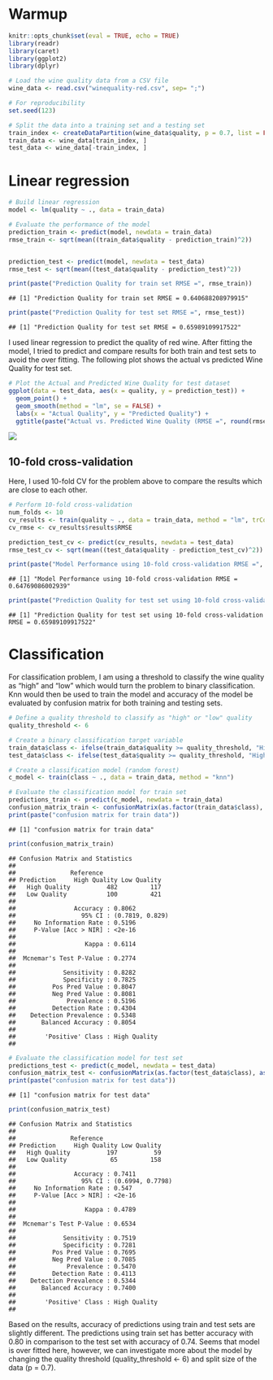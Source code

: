 Warmup
================

``` r
knitr::opts_chunk$set(eval = TRUE, echo = TRUE)
library(readr)
library(caret)
library(ggplot2)
library(dplyr)

# Load the wine quality data from a CSV file
wine_data <- read.csv("winequality-red.csv", sep= ";")  

# For reproducibility
set.seed(123)

# Split the data into a training set and a testing set
train_index <- createDataPartition(wine_data$quality, p = 0.7, list = FALSE)
train_data <- wine_data[train_index, ]
test_data <- wine_data[-train_index, ]
```

# Linear regression

``` r
# Build linear regression 
model <- lm(quality ~ ., data = train_data)

# Evaluate the performance of the model
prediction_train <- predict(model, newdata = train_data)
rmse_train <- sqrt(mean((train_data$quality - prediction_train)^2))


prediction_test <- predict(model, newdata = test_data)
rmse_test <- sqrt(mean((test_data$quality - prediction_test)^2))

print(paste("Prediction Quality for train set RMSE =", rmse_train))
```

    ## [1] "Prediction Quality for train set RMSE = 0.640688208979915"

``` r
print(paste("Prediction Quality for test set RMSE =", rmse_test))
```

    ## [1] "Prediction Quality for test set RMSE = 0.65989109917522"

I used linear regression to predict the quality of red wine. After
fitting the model, I tried to predict and compare results for both train
and test sets to avoid the over fitting. The following plot shows the
actual vs predicted Wine Quality for test set.

``` r
# Plot the Actual and Predicted Wine Quality for test dataset
ggplot(data = test_data, aes(x = quality, y = prediction_test)) +
  geom_point() +
  geom_smooth(method = "lm", se = FALSE) +
  labs(x = "Actual Quality", y = "Predicted Quality") +
  ggtitle(paste("Actual vs. Predicted Wine Quality (RMSE =", round(rmse_test, 2), ")"))
```

![](Warmup_files/figure-gfm/unnamed-chunk-2-1.png)<!-- -->

## 10-fold cross-validation

Here, I used 10-fold CV for the problem above to compare the results
which are close to each other.

``` r
# Perform 10-fold cross-validation
num_folds <- 10
cv_results <- train(quality ~ ., data = train_data, method = "lm", trControl = trainControl(method = "cv", number = num_folds))
cv_rmse <- cv_results$results$RMSE

prediction_test_cv <- predict(cv_results, newdata = test_data)
rmse_test_cv <- sqrt(mean((test_data$quality - prediction_test_cv)^2))

print(paste("Model Performance using 10-fold cross-validation RMSE =", cv_rmse))
```

    ## [1] "Model Performance using 10-fold cross-validation RMSE = 0.64769086002939"

``` r
print(paste("Prediction Quality for test set using 10-fold cross-validation RMSE =", rmse_test_cv))
```

    ## [1] "Prediction Quality for test set using 10-fold cross-validation RMSE = 0.65989109917522"

# Classification

For classification problem, I am using a threshold to classify the wine
quality as “high” and “low” which would turn the problem to binary
classification. Knn would then be used to train the model and accuracy
of the model be evaluated by confusion matrix for both training and
testing sets.

``` r
# Define a quality threshold to classify as "high" or "low" quality
quality_threshold <- 6  

# Create a binary classification target variable
train_data$class <- ifelse(train_data$quality >= quality_threshold, "High Quality", "Low Quality")
test_data$class <- ifelse(test_data$quality >= quality_threshold, "High Quality", "Low Quality")

# Create a classification model (random forest)
c_model <- train(class ~ ., data = train_data, method = "knn")

# Evaluate the classification model for train set
predictions_train <- predict(c_model, newdata = train_data)
confusion_matrix_train <- confusionMatrix(as.factor(train_data$class), as.factor(predictions_train))
print(paste("confusion matrix for train data"))
```

    ## [1] "confusion matrix for train data"

``` r
print(confusion_matrix_train)
```

    ## Confusion Matrix and Statistics
    ## 
    ##               Reference
    ## Prediction     High Quality Low Quality
    ##   High Quality          482         117
    ##   Low Quality           100         421
    ##                                          
    ##                Accuracy : 0.8062         
    ##                  95% CI : (0.7819, 0.829)
    ##     No Information Rate : 0.5196         
    ##     P-Value [Acc > NIR] : <2e-16         
    ##                                          
    ##                   Kappa : 0.6114         
    ##                                          
    ##  Mcnemar's Test P-Value : 0.2774         
    ##                                          
    ##             Sensitivity : 0.8282         
    ##             Specificity : 0.7825         
    ##          Pos Pred Value : 0.8047         
    ##          Neg Pred Value : 0.8081         
    ##              Prevalence : 0.5196         
    ##          Detection Rate : 0.4304         
    ##    Detection Prevalence : 0.5348         
    ##       Balanced Accuracy : 0.8054         
    ##                                          
    ##        'Positive' Class : High Quality   
    ## 

``` r
# Evaluate the classification model for test set
predictions_test <- predict(c_model, newdata = test_data)
confusion_matrix_test <- confusionMatrix(as.factor(test_data$class), as.factor(predictions_test))
print(paste("confusion matrix for test data"))
```

    ## [1] "confusion matrix for test data"

``` r
print(confusion_matrix_test)
```

    ## Confusion Matrix and Statistics
    ## 
    ##               Reference
    ## Prediction     High Quality Low Quality
    ##   High Quality          197          59
    ##   Low Quality            65         158
    ##                                           
    ##                Accuracy : 0.7411          
    ##                  95% CI : (0.6994, 0.7798)
    ##     No Information Rate : 0.547           
    ##     P-Value [Acc > NIR] : <2e-16          
    ##                                           
    ##                   Kappa : 0.4789          
    ##                                           
    ##  Mcnemar's Test P-Value : 0.6534          
    ##                                           
    ##             Sensitivity : 0.7519          
    ##             Specificity : 0.7281          
    ##          Pos Pred Value : 0.7695          
    ##          Neg Pred Value : 0.7085          
    ##              Prevalence : 0.5470          
    ##          Detection Rate : 0.4113          
    ##    Detection Prevalence : 0.5344          
    ##       Balanced Accuracy : 0.7400          
    ##                                           
    ##        'Positive' Class : High Quality    
    ## 

Based on the results, accuracy of predictions using train and test sets
are slightly different. The predictions using train set has better
accuracy with 0.80 in comparison to the test set with accuracy of 0.74.
Seems that model is over fitted here, however, we can investigate more
about the model by changing the quality threshold (quality_threshold \<-
6) and split size of the data (p = 0.7).
